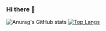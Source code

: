### Hi there 👋
![Anurag's GitHub stats](https://github-readme-stats.vercel.app/api?username=c0sc0s&show_icons=trueo&bg_color=green,red)
[![Top Langs](https://github-readme-stats.vercel.app/api/top-langs/?username=c0sc0s)](https://github.com/anuraghazra/github-readme-stats)

<!--
**c0sc0s/c0sc0s** is a ✨ _special_ ✨ repository because its `README.md` (this file) appears on your GitHub profile.

Here are some ideas to get you started:

- 🔭 I’m currently working on ...
- 🌱 I’m currently learning ...
- 👯 I’m looking to collaborate on ...
- 🤔 I’m looking for help with ...
- 💬 Ask me about ...
- 📫 How to reach me: ...
- 😄 Pronouns: ...
- ⚡ Fun fact: ...
-->
